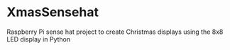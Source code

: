 # XmasSensehat
Raspberry Pi sense hat project to create Christmas displays using the 8x8 LED display in Python
